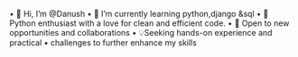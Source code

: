 • 👋 Hi, I’m @Danush
• 🌱 I’m currently learning python,django &sql
• 🐍 Python enthusiast with a love for clean    and efficient code.
• 🌟 Open to new opportunities and collaborations
• 💡Seeking hands-on experience and practical • challenges to further enhance my skills
